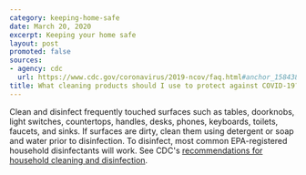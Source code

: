 ```yaml
---
category: keeping-home-safe
date: March 20, 2020
excerpt: Keeping your home safe
layout: post
promoted: false
sources:
- agency: cdc
  url: https://www.cdc.gov/coronavirus/2019-ncov/faq.html#anchor_1584388242595
title: What cleaning products should I use to protect against COVID-19?
---
```


Clean and disinfect frequently touched surfaces such as tables, doorknobs, light switches, countertops, handles, desks, phones, keyboards, toilets, faucets, and sinks. If surfaces are dirty, clean them using detergent or soap and water prior to disinfection. To disinfect, most common EPA-registered household disinfectants will work. See CDC's [recommendations for household cleaning and disinfection](https://www.cdc.gov/coronavirus/2019-ncov/community/home/cleaning-disinfection.html).